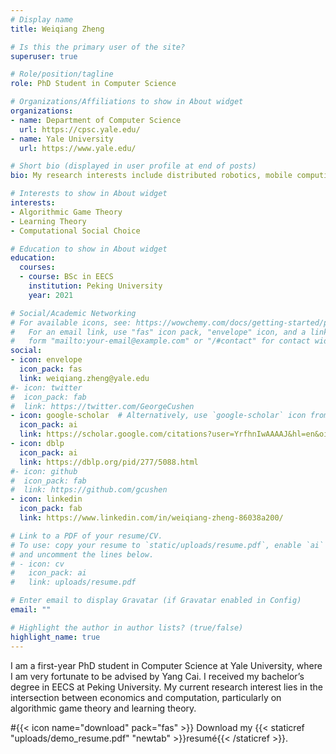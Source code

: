 ```yaml
---
# Display name
title: Weiqiang Zheng

# Is this the primary user of the site?
superuser: true

# Role/position/tagline
role: PhD Student in Computer Science

# Organizations/Affiliations to show in About widget
organizations:
- name: Department of Computer Science
  url: https://cpsc.yale.edu/
- name: Yale University
  url: https://www.yale.edu/

# Short bio (displayed in user profile at end of posts)
bio: My research interests include distributed robotics, mobile computing and programmable matter.

# Interests to show in About widget
interests:
- Algorithmic Game Theory
- Learning Theory
- Computational Social Choice

# Education to show in About widget
education:
  courses:
  - course: BSc in EECS
    institution: Peking University
    year: 2021

# Social/Academic Networking
# For available icons, see: https://wowchemy.com/docs/getting-started/page-builder/#icons
#   For an email link, use "fas" icon pack, "envelope" icon, and a link in the
#   form "mailto:your-email@example.com" or "/#contact" for contact widget.
social:
- icon: envelope
  icon_pack: fas
  link: weiqiang.zheng@yale.edu
#- icon: twitter
#  icon_pack: fab
#  link: https://twitter.com/GeorgeCushen
- icon: google-scholar  # Alternatively, use `google-scholar` icon from `ai` icon pack
  icon_pack: ai
  link: https://scholar.google.com/citations?user=YrfhnIwAAAAJ&hl=en&oi=sra
- icon: dblp  
  icon_pack: ai
  link: https://dblp.org/pid/277/5088.html
#- icon: github
#  icon_pack: fab
#  link: https://github.com/gcushen
- icon: linkedin
  icon_pack: fab
  link: https://www.linkedin.com/in/weiqiang-zheng-86038a200/

# Link to a PDF of your resume/CV.
# To use: copy your resume to `static/uploads/resume.pdf`, enable `ai` icons in `params.toml`, 
# and uncomment the lines below.
# - icon: cv
#   icon_pack: ai
#   link: uploads/resume.pdf

# Enter email to display Gravatar (if Gravatar enabled in Config)
email: ""

# Highlight the author in author lists? (true/false)
highlight_name: true
---
```


I am a first-year PhD student in Computer Science at Yale University, where I am very fortunate to be advised by Yang Cai. I received my bachelor’s degree in EECS at Peking University. My current research interest lies in the intersection between economics and computation, particularly on algorithmic game theory and learning theory.

#{{< icon name="download" pack="fas" >}} Download my {{< staticref "uploads/demo_resume.pdf" "newtab" >}}resumé{{< /staticref >}}.
